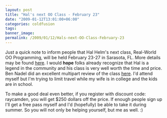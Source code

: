 ```yaml
---
layout: post
title: "Hal's next OO Class - February 23"
date: "2009-01-12T13:01:00+06:00"
categories: coldfusion 
tags: 
banner_image: 
permalink: /2009/01/12/Hals-next-OO-Class-February-23
---
```


Just a quick note to inform people that Hal Helm's next class, Real-World OO Programming, will be held February 23-27 in Sarasota, FL. More details may be found <a href="http://halhelms.com/real-world-oo-programming-sarasota.cfm">here</a>. I would <b>hope</b> folks already recognize that Hal is a legend in the community and his class is very well worth the time and price. Ben Nadel did an excellent multipart review of the class <a href="http://www.bennadel.com/blog/1384-Hal-Helms-On-Object-Oriented-Programming-The-Summary.htm">here</a>. I'd attend myself but I'm trying to limit travel while my wife is in college and the kids are in school. 

To make a good deal even better, if you register with discount code: raycamden, you will get $250 dollars off the price. If enough people sign up I'll get a free pass myself and I'd (hopefully) be able to take it during summer. So you will not only be helping yourself, but me as well. :)